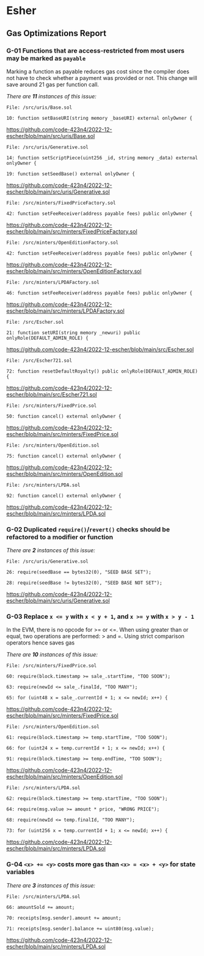# Esher

## Gas Optimizations Report

### G-01 Functions that are access-restricted from most users may be marked as `payable`

Marking a function as payable reduces gas cost since the compiler does not have to check whether a payment was provided or not. This change will save around 21 gas per function call.

_There are **11** instances of this issue:_

```solidity
File: /src/uris/Base.sol

10: function setBaseURI(string memory _baseURI) external onlyOwner {
```

https://github.com/code-423n4/2022-12-escher/blob/main/src/uris/Base.sol

```solidity
File: /src/uris/Generative.sol

14: function setScriptPiece(uint256 _id, string memory _data) external onlyOwner {

19: function setSeedBase() external onlyOwner {
```

https://github.com/code-423n4/2022-12-escher/blob/main/src/uris/Generative.sol

```solidity
File: /src/minters/FixedPriceFactory.sol

42: function setFeeReceiver(address payable fees) public onlyOwner {
```

https://github.com/code-423n4/2022-12-escher/blob/main/src/minters/FixedPriceFactory.sol

```solidity
File: /src/minters/OpenEditionFactory.sol

42: function setFeeReceiver(address payable fees) public onlyOwner {
```

https://github.com/code-423n4/2022-12-escher/blob/main/src/minters/OpenEditionFactory.sol

```solidity
File: /src/minters/LPDAFactory.sol

46: function setFeeReceiver(address payable fees) public onlyOwner {
```

https://github.com/code-423n4/2022-12-escher/blob/main/src/minters/LPDAFactory.sol

```solidity
File: /src/Escher.sol

21: function setURI(string memory _newuri) public onlyRole(DEFAULT_ADMIN_ROLE) {
```

https://github.com/code-423n4/2022-12-escher/blob/main/src/Escher.sol

```solidity
File: /src/Escher721.sol

72: function resetDefaultRoyalty() public onlyRole(DEFAULT_ADMIN_ROLE) {
```

https://github.com/code-423n4/2022-12-escher/blob/main/src/Escher721.sol

```solidity
File: /src/minters/FixedPrice.sol

50: function cancel() external onlyOwner {
```

https://github.com/code-423n4/2022-12-escher/blob/main/src/minters/FixedPrice.sol

```solidity
File: /src/minters/OpenEdition.sol

75: function cancel() external onlyOwner {
```

https://github.com/code-423n4/2022-12-escher/blob/main/src/minters/OpenEdition.sol

```solidity
File: /src/minters/LPDA.sol

92: function cancel() external onlyOwner {
```

https://github.com/code-423n4/2022-12-escher/blob/main/src/minters/LPDA.sol

### G-02 Duplicated `require()`/`revert()` checks should be refactored to a modifier or function

_There are **2** instances of this issue:_

```solidity
File: /src/uris/Generative.sol

26: require(seedBase == bytes32(0), "SEED BASE SET");

28: require(seedBase != bytes32(0), "SEED BASE NOT SET");
```

https://github.com/code-423n4/2022-12-escher/blob/main/src/uris/Generative.sol

### G-03 Replace `x <= y` with `x < y + 1`, and `x >= y` with `x > y - 1`

In the EVM, there is no opcode for >= or <=. When using greater than or equal, two operations are performed: > and =. Using strict comparison operators hence saves gas

_There are **10** instances of this issue:_

```solidity
File: /src/minters/FixedPrice.sol

60: require(block.timestamp >= sale_.startTime, "TOO SOON");

63: require(newId <= sale_.finalId, "TOO MANY");

65: for (uint48 x = sale_.currentId + 1; x <= newId; x++) {
```

https://github.com/code-423n4/2022-12-escher/blob/main/src/minters/FixedPrice.sol

```solidity
File: /src/minters/OpenEdition.sol

61: require(block.timestamp >= temp.startTime, "TOO SOON");

66: for (uint24 x = temp.currentId + 1; x <= newId; x++) {

91: require(block.timestamp >= temp.endTime, "TOO SOON");
```

https://github.com/code-423n4/2022-12-escher/blob/main/src/minters/OpenEdition.sol

```solidity
File: /src/minters/LPDA.sol

62: require(block.timestamp >= temp.startTime, "TOO SOON");

64: require(msg.value >= amount * price, "WRONG PRICE");

68: require(newId <= temp.finalId, "TOO MANY");

73: for (uint256 x = temp.currentId + 1; x <= newId; x++) {
```

https://github.com/code-423n4/2022-12-escher/blob/main/src/minters/LPDA.sol

### G-04 `<x> += <y>` costs more gas than `<x> = <x> + <y>` for state variables

_There are **3** instances of this issue:_

```solidity
File: /src/minters/LPDA.sol

66: amountSold += amount;

70: receipts[msg.sender].amount += amount;

71: receipts[msg.sender].balance += uint80(msg.value);
```

https://github.com/code-423n4/2022-12-escher/blob/main/src/minters/LPDA.sol
